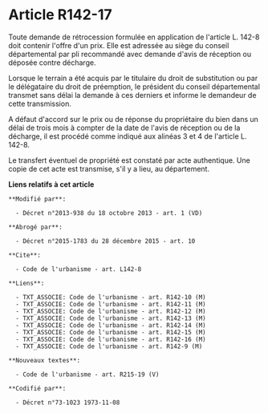 # Article R142-17

Toute demande de rétrocession formulée en application de l'article L. 142-8 doit contenir l'offre d'un prix. Elle est
adressée au siège du conseil départemental par pli recommandé avec demande d'avis de réception ou déposée contre décharge. 

Lorsque le terrain a été acquis par le titulaire du droit de substitution ou par le délégataire du droit de préemption, le
président du conseil départemental transmet sans délai la demande à ces derniers et informe le demandeur de cette
transmission. 

A défaut d'accord sur le prix ou de réponse du propriétaire du bien dans un délai de trois mois à compter de la date de
l'avis de réception ou de la décharge, il est procédé comme indiqué aux alinéas 3 et 4 de l'article L. 142-8. 

Le transfert éventuel de propriété est constaté par acte authentique. Une copie de cet acte est transmise, s'il y a lieu, au
département.

**Liens relatifs à cet article**

	**Modifié par**:

	  - Décret n°2013-938 du 18 octobre 2013 - art. 1 (VD)

	**Abrogé par**:

	  - Décret n°2015-1783 du 28 décembre 2015 - art. 10

	**Cite**:

	  - Code de l'urbanisme - art. L142-8

	**Liens**:

	  - TXT_ASSOCIE: Code de l'urbanisme - art. R142-10 (M)
	  - TXT_ASSOCIE: Code de l'urbanisme - art. R142-11 (M)
	  - TXT_ASSOCIE: Code de l'urbanisme - art. R142-12 (M)
	  - TXT_ASSOCIE: Code de l'urbanisme - art. R142-13 (M)
	  - TXT_ASSOCIE: Code de l'urbanisme - art. R142-14 (M)
	  - TXT_ASSOCIE: Code de l'urbanisme - art. R142-15 (M)
	  - TXT_ASSOCIE: Code de l'urbanisme - art. R142-16 (M)
	  - TXT_ASSOCIE: Code de l'urbanisme - art. R142-9 (M)

	**Nouveaux textes**:

	  - Code de l'urbanisme - art. R215-19 (V)

	**Codifié par**:

	  - Décret n°73-1023 1973-11-08
